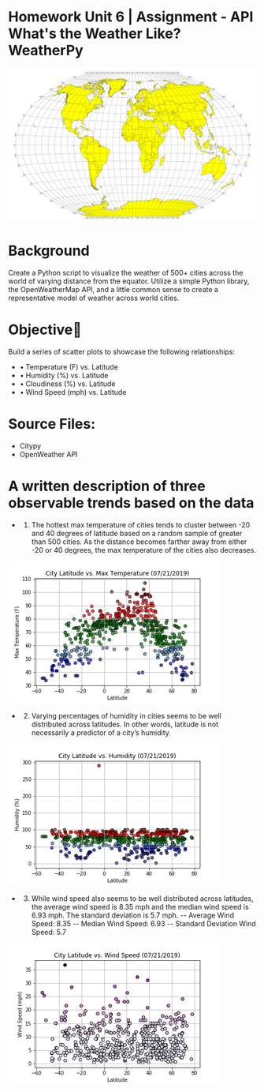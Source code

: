 # Homework Unit 6 | Assignment - API What's the Weather Like? WeatherPy
![alt text](https://github.com/DanielMJones2005/HW_Unit6_API/blob/master/equatorsign.png)

# Background
Create a Python script to visualize the weather of 500+ cities across the world of varying distance from the equator. 
Utilize a simple Python library, the OpenWeatherMap API, and a little common sense to create a representative model of weather across world cities.

# Objective
Build a series of scatter plots to showcase the following relationships:
- • Temperature (F) vs. Latitude 
- • Humidity (%) vs. Latitude 
- • Cloudiness (%) vs. Latitude 
- • Wind Speed (mph) vs. Latitude

# Source Files:
- Citypy
- OpenWeather API

# A written description of three observable trends based on the data
- 1. The hottest max temperature of cities tends to cluster between -20 and 40 degrees of latitude based on a random sample of greater than 500 cities. As the distance becomes farther away from either -20 or 40 degrees, the max temperature of the cities also decreases.

![alt text](https://github.com/DanielMJones2005/HW_Unit6_API/blob/master/output_data/20190721%20City_Lat_vs_Max_Temp.png)
- 2. Varying percentages of humidity in cities seems to be well distributed across latitudes.  In other words, latitude is not necessarily a predictor of a city’s humidity.

![alt text](https://github.com/DanielMJones2005/HW_Unit6_API/blob/master/output_data/20190721%20City_Lat_vs_Humidity.png)
- 3. While wind speed also seems to be well distributed across latitudes, the average wind speed is 8.35 mph and the median wind speed is 6.93 mph.  The standard deviation is 5.7 mph.
  -- Average Wind Speed: 8.35
  -- Median Wind Speed: 6.93
  -- Standard Deviation Wind Speed: 5.7
  
![alt text](https://github.com/DanielMJones2005/HW_Unit6_API/blob/master/output_data/20190721%20City_Lat_vs_Windspeed.png)
